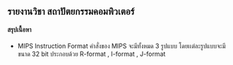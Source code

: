 ## รายงานวิชา สถาปัตยกรรมคอมพิวเตอร์

#### สรุปเนื้อหา
* MIPS Instruction Format 
        คำสั่งของ MIPS จะมีทั้งหมด 3 รูปแบบ โดยเเต่ละรูปแบบจะมีขนาด 32 bit ประกอบด้วย R-format , I-format , J-format 

